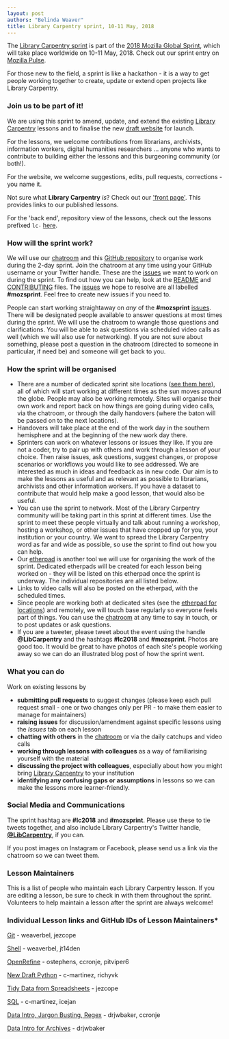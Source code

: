 ```yaml
---
layout: post
authors: "Belinda Weaver"
title: Library Carpentry sprint, 10-11 May, 2018
---
```


The [Library Carpentry sprint](https://www.mozillapulse.org/entry/642) is part of 
the [2018 Mozilla Global Sprint](https://foundation.mozilla.org/opportunity/global-sprint/), 
which will take place worldwide on 10-11 May, 2018. Check out our sprint entry 
on [Mozilla Pulse](https://www.mozillapulse.org/entry/642). 

For those new to the field, a sprint is like a hackathon - it is a way to get people working together to create, 
update or extend open projects like Library Carpentry.

### Join us to be part of it!

We are using this sprint to amend, update, and extend the existing [Library Carpentry](https://librarycarpentry.github.io/) 
lessons and to finalise the new [draft website](https://github.com/richyvk/library-carpentry-redesign) for launch. 

For the lessons, we welcome contributions from librarians, archivists, information workers, 
digital humanities researchers ... anyone who wants to contribute to building either the lessons and this burgeoning community (or both!).

For the website, we welcome suggestions, edits, pull requests, corrections - you name it.

Not sure what **Library Carpentry** *is*? Check out our ['front page'](https://librarycarpentry.github.io/). 
This provides links to our published lessons. 

For the 'back end', repository view of the lessons, check out the lessons prefixed `lc-` [here](https://github.com/librarycarpentry).

### How will the sprint work?

We will use our [chatroom](https://gitter.im/LibraryCarpentry/Lobby) and 
this [GitHub repository](https://github.com/data-lessons/librarycarpentry) to organise work during the 2-day sprint. 
Join the chatroom at any time using your GitHub username or your Twitter handle. 
These are the [issues](https://github.com/data-lessons/librarycarpentry/issues) we want to work on during the sprint. 
To find out how you can help, look at the [README](https://github.com/data-lessons/librarycarpentry/blob/master/README.md) 
and [CONTRIBUTING](https://github.com/data-lessons/librarycarpentry/blob/master/CONTRIBUTING.md) files. 
The [issues](https://github.com/data-lessons/librarycarpentry/issues) we hope to resolve are all labelled **#mozsprint**. 
Feel free to create new issues if you need to.

People can start working straightaway on *any* of the **#mozsprint** [issues](https://github.com/data-lessons/librarycarpentry/issues). There will be designated people available to answer questions at most times during the sprint. We will use the chatroom to wrangle those questions and clarifications. You will be able to ask questions via scheduled video calls as well (which we will also use for networking). If you are not sure about something, please post a question in the chatroom (directed to someone in particular, if need be) and someone will get back to you.

### How the sprint will be organised

- There are a number of dedicated sprint site locations ([see them here](http://pad.software-carpentry.org/lc-sprint-2018)), 
all of which will start working at different times as the sun moves around the globe. People may also be working remotely. 
Sites will organise their own work and report back on how things are going during video calls, via the chatroom, or 
through the daily handovers (where the baton will be passed on to the next locations).
- Handovers will take place at the end of the work day in the southern hemisphere and at the beginning of the new work day there. 
- Sprinters can work on whatever lessons or issues they like. If you are not a coder, try to pair up with others and work 
through a lesson of your choice. Then raise issues, ask questions, suggest changes, or propose scenarios or workflows you 
would like to see addressed. We are interested as much in ideas and feedback as in new code. Our aim is to make the 
lessons as useful and as relevant as possible to librarians, archivists and other information workers. If you have a dataset to 
contribute that would help make a good lesson, that would also be useful.
- You can use the sprint to network. Most of the Library Carpentry community will be taking part in this sprint at different times. Use the sprint to meet these people virtually and talk about running a workshop, hosting a workshop, or other issues that have cropped up for you, your institution or your country. We want to spread the Library Carpentry word as far and wide as possible, so use the sprint to find out how you can help.
- Our [etherpad](http://pad.software-carpentry.org/lc-sprint-2018) is another tool we will use for organising the work of the sprint. 
Dedicated etherpads will be created for each lesson being worked on - they will be listed on this etherpad once the sprint is underway. 
The individual repositories are all listed below.
- Links to video calls will also be posted on the etherpad, with the scheduled times.
- Since people are working both at dedicated sites (see the [etherpad for locations](http://pad.software-carpentry.org/lc-sprint-2018)) 
and remotely, we will touch base regularly so everyone feels part of things. You can use the [chatroom](https://gitter.im/LibraryCarpentry/Lobby)
at any time to say in touch, or to post updates or ask questions.
- If you are a tweeter, please tweet about the event using the handle **@LibCarpentry** and the hashtags **#lc2018** and **#mozsprint**. Photos are good too. It would be great to have photos of each site's people working away so we can do an illustrated blog post of how the sprint went.

### What you can do

Work on existing lessons by
- **submitting pull requests** to suggest changes (please keep each pull request small - one or two changes only per PR - to make 
them easier to manage for maintainers)
- **raising issues** for discussion/amendment against specific lessons using the *Issues* tab on each lesson
- **chatting with others** in the [chatroom](https://gitter.im/LibraryCarpentry/Lobby) or via the daily catchups and video calls
- **working through lessons with colleagues** as a way of familiarising yourself with the material
- **discussing the project with colleagues**, especially about how you might bring [Library Carpentry](http://librarycarpentry.github.io/) to your institution
- **identifying any confusing gaps or assumptions** in lessons so we can make the lessons more learner-friendly.

### Social Media and Communications

The sprint hashtag are **#lc2018** and **#mozsprint**. Please use these to tie tweets together, and also include 
Library Carpentry's Twitter handle, [**@LibCarpentry**](https://twitter.com/LibCarpentry), if you can. 

If you post images on Instagram or Facebook, please send us a link via the chatroom so we can tweet them.

### Lesson Maintainers

This is a list of people who maintain each Library Carpentry lesson. If you are editing a lesson, be sure to check 
in with them throughout the sprint. Volunteers to help maintain a lesson after the sprint are always welcome!

### Individual Lesson links and GitHub IDs of Lesson Maintainers*

[Git](https://github.com/librarycarpentry/lc-git) - weaverbel, jezcope

[Shell](https://github.com/librarycarpentry/lc-shell) - weaverbel, jt14den

[OpenRefine](https://github.com/librarycarpentry/lc-open-refine) - ostephens, ccronje, pitviper6

[New Draft Python](https://github.com/librarycarpentry/lc-python-intro) - c-martinez, richyvk

[Tidy Data from Spreadsheets](https://github.com/LibraryCarpentry/lc-spreadsheets) - jezcope

[SQL](https://github.com/librarycarpentry/lc-sql) - c-martinez, icejan

[Data Intro, Jargon Busting, Regex](https://github.com/librarycarpentry/lc-data-intro) - drjwbaker, ccronje

[Data Intro for Archives](https://github.com/LibraryCarpentry/lc-data-intro-archives) - drjwbaker
